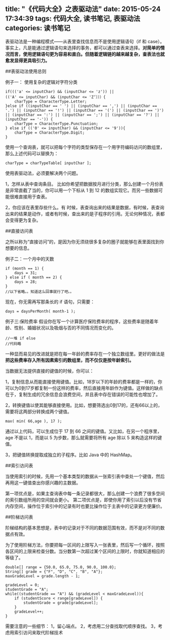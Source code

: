 title: "《代码大全》之表驱动法"
date: 2015-05-24 17:34:39
tags: 代码大全, 读书笔记, 表驱动法
categories: 读书笔记
---
表驱动法是一种编程模式——从表里查找信息而不是使用逻辑语句（if 和 case）。事实上，凡是能通过逻辑语句来选择的事务，都可以通过查表来选择。**对简单的情况而言，使用逻辑语句更为容易和直白。但随着逻辑链的越来越复杂，查表法也就愈发显得更具吸引力。**

##表驱动法使用总则

例子一：
    使用复杂的逻辑对字符分类
    
    if((('a' <= inputChar) && (inputChar <= 'z')) || 
	(('A' <= inputChar) && (inputChar <= 'Z‘）））{
        charType = CharacterType.Letter;
    }else if ((inputChar == ' ') || (inputChar == ',') || (inputChar == '.') || (inputChar == '!') || (inputChar == '(') || (inputChar == ')') || (inputChar == ':') || (inputChar == ';') || (inputChar == '?') || (inputChar == '-')) {
        charType = CharacterType.Punctuation;
    } else if (('0' <= inputChar) && (inputChar <= '9')){
        charType = CharacterType.Digit;
    }

使用一个查询表，就可以把每个字符的类型保存在一个用字符编码访问的数组里，那么上述代码可以替换为：
   
    charType = charTypeTable[ inputChar ];

使用表驱动法，必须要解决两个问题。

1，怎样从表中查询条目。 比如你希望把数据按月进行分类，那么创建一个月份表是非常直截了当的，你可以用一个下标从 1 到 12 的数组实现它。而另一些数据可能很难直接用于查表。

2，你应该在表里存些什么。有
时候，表查询出来的结果是数据，有时候，表查询出来的结果是动作，或者有时候，查出来的是子程序的引用。无论何种情况，表都会变得更为复杂。
<!-- more -->
##直接访问表

之所以称为“直接访问”的，是因为你无须绕很多复杂的圈子就能够在表里面找到你想要的信息。

例子二：一个月中的天数

    if (month == 1) {
        days = 31;
    } else if ( month == 2) {
        days = 28;
    }
    //以下省略。。知道这么回事就行了吧。。

现在，你无需再写那条长的 if 语句，只需要：

    days = daysPerMonth( month-1 );

例子三:保险费率
假设你在写一个计算医疗保险费率的程序，这些费率是随着年龄、性别、婚姻状况以及吸烟与否的不同情况而变化的。

    //一堆 if else
    //代码略

一种显而易见的改进就是把在每一年龄的费率存在一个独立数组里。更好的做法是**把这些费率存入所有因素索引的数组里，而不仅仅是按年龄索引。**

当数据无法提供直接的键值的时候，你可以：

1，复制信息从而能直接使用键值。比如，18岁以下的年龄的费率都是一样的，你可以为0到17岁都复制一份这样的费率，然后直接用年龄作为键值。这样做的缺点在于，复制生成的冗余信息会浪费空间，并且表中存在错误的可能性也增加了。

2，转换键值以使其能够直接使用。比如，想要筛选出0到17的，还有66以上的，需要将这两部分转换成两个键值。

    max( min( 66,age ), 17 );
通过以上代码，可以生成位于 17 到 66 之间的键值。又比如，在另一个程序里，age 不是以 1，而是以 5 为步数，那么就需要将所有 age 除以 5 来构造这样的键值。

3，把键值转换提取成独立的子程序。比如 Java 中的 HashMap。

##索引访问表

当使用索引的时候，先用一个基本类型的数据从一张索引表中查处一个键值，然后再用这一键值查出你感兴趣的主数据。

第一项优点是，如果主查询表中每一条记录都很大，那么创建一个浪费了很多空间的索引数组所用的空间就会更小。
第二项优点是，即使你用了索引以后没有节省内存空间，操作位于索引中的记录有时也要比操作位于主表中的记录更方便廉价。

##阶梯访问表

阶梯结构的基本思想是，表中的记录对于不同的数据范围有效，而不是对不同的数据点有效。

为了使用阶梯方法，你要把每一区间的上限写入一张表里，然后写一个循环，按照各区间的上限来检查分数。当分数第一次超过某个区间的上限时，你就知道相应的等级了。

    double[] range = {50.0, 65.0, 75.0, 90.0, 100.0};
    String[] grade = {"F", "D", "C", "B", "A"};
    maxGradeLevel = grade.length - 1;
    
    gradeLevel = 0;
    studentGrade = "A";
    while((studentGrade == "A") && (gradeLevel < maxGradeLevel)){
        if (studentScore < range[gradeLevel]) {
            studentGrade = grade[gradeLevel];
        }
        gradeLevel++;
    }
需要注意的一些细节：
1，留心端点。
2，考虑用二分查找取代顺序查找。
3，考虑用索引访问来取代阶梯技术
